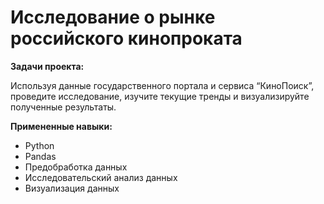 # Исследование о рынке российского кинопроката
**Задачи проекта:**

Используя данные государственного портала и сервиса “КиноПоиск”, проведите исследование, изучите текущие тренды и визуализируйте полученные результаты.

**Примененные навыки:**

- Python
- Pandas
- Предобработка данных
- Исследовательский анализ данных
- Визуализация данных